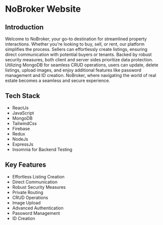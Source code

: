 # NoBroker Website

## Introduction

Welcome to NoBroker, your go-to destination for streamlined property interactions. Whether you're looking to buy, sell, or rent, our platform simplifies the process. Sellers can effortlessly create listings, ensuring direct communication with potential buyers or tenants. Backed by robust security measures, both client and server sides prioritize data protection. Utilizing MongoDB for seamless CRUD operations, users can update, delete listings, upload images, and enjoy additional features like password management and ID creation. NoBroker, where navigating the world of real estate becomes a seamless and secure experience.

## Tech Stack

- ReactJs
- JavaScript
- MongoDB
- TailwindCss
- Firebase
- Redux
- NodeJs
- ExpressJs
- Insomnia for Backend Testing

## Key Features

- Effortless Listing Creation
- Direct Communication
- Robust Security Measures
- Private Routing
- CRUD Operations
- Image Upload
- Advanced Authentication
- Password Management
- ID Creation

